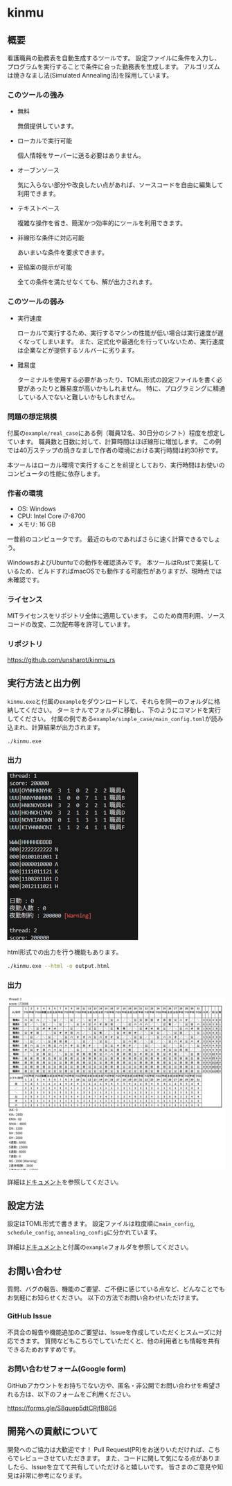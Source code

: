 # kinmu

## 概要

看護職員の勤務表を自動生成するツールです。
設定ファイルに条件を入力し、プログラムを実行することで条件に合った勤務表を生成します。
アルゴリズムは焼きなまし法(Simulated Annealing法)を採用しています。

### このツールの強み

- 無料

   無償提供しています。

- ローカルで実行可能

   個人情報をサーバーに送る必要はありません。

- オーブンソース

   気に入らない部分や改良したい点があれば、ソースコードを自由に編集して利用できます。

- テキストベース

   複雑な操作を省き、簡潔かつ効率的にツールを利用できます。

- 非線形な条件に対応可能

   あいまいな条件を要求できます。

- 妥協案の提示が可能

   全ての条件を満たせなくても、解が出力されます。

### このツールの弱み

- 実行速度

   ローカルで実行するため、実行するマシンの性能が低い場合は実行速度が遅くなってしまいます。
   また、定式化や最適化を行っていないため、実行速度は企業などが提供するソルバーに劣ります。

- 難易度

   ターミナルを使用する必要があったり、TOML形式の設定ファイルを書く必要があったりと難易度が高いかもしれません。
   特に、プログラミングに精通している人でないと難しいかもしれません。

### 問題の想定規模

付属の`example/real_case`にある例（職員12名、30日分のシフト）程度を想定しています。
職員数と日数に対して、計算時間はほぼ線形に増加します。
この例では40万ステップの焼きなましで作者の環境における実行時間は約30秒です。

本ツールはローカル環境で実行することを前提としており、実行時間はお使いのコンピュータの性能に依存します。

### 作者の環境

- OS: Windows
- CPU: Intel Core i7-8700
- メモリ: 16 GB

一昔前のコンピュータです。
最近のものであればさらに速く計算できるでしょう。

WindowsおよびUbuntuでの動作を確認済みです。
本ツールはRustで実装しているため、ビルドすればmacOSでも動作する可能性がありますが、現時点では未確認です。

### ライセンス

MITライセンスをリポジトリ全体に適用しています。
このため商用利用、ソースコードの改変、二次配布等を許可しています。

### リポジトリ

https://github.com/unsharot/kinmu_rs

## 実行方法と出力例

`kinmu.exe`と付属の`example`をダウンロードして、それらを同一のフォルダに格納してください。
ターミナルでフォルダに移動し、下のようにコマンドを実行してください。
付属の例である`example/simple_case/main_config.toml`が読み込まれ、計算結果が出力されます。

```sh
./kinmu.exe
```

### 出力

![](example/simple_case/output_stdout.png)

html形式での出力を行う機能もあります。

```sh
./kinmu.exe --html -o output.html
```

### 出力

![](example/real_case/output_html.png)

詳細は[ドキュメント](docs/index.md)を参照してください。

## 設定方法

設定はTOML形式で書きます。
設定ファイルは粒度順に`main_config`, `schedule_config`, `annealing_config`に分かれています。

詳細は[ドキュメント](docs/index.md)と付属の`example`フォルダを参照してください。

## お問い合わせ

質問、バグの報告、機能のご要望、ご不便に感じている点など、どんなことでもお気軽にお知らせください。
以下の方法でお問い合わせいただけます。

### GitHub Issue

不具合の報告や機能追加のご要望は、Issueを作成していただくとスムーズに対応できます。
質問などもこちらでしていただくと、他の利用者とも情報を共有できるためおすすめです。

### お問い合わせフォーム(Google form)

GitHubアカウントをお持ちでない方や、匿名・非公開でお問い合わせを希望される方は、以下のフォームをご利用ください。

https://forms.gle/S8quep5dtCRjfB8G6

## 開発への貢献について

開発へのご協力は大歓迎です！
Pull Request(PR)をお送りいただければ、こちらでレビューさせていただきます。
また、コードに関して気になる点がありましたら、Issueを立てて共有していただけると嬉しいです。
皆さまのご意見や知見は非常に参考になります。

